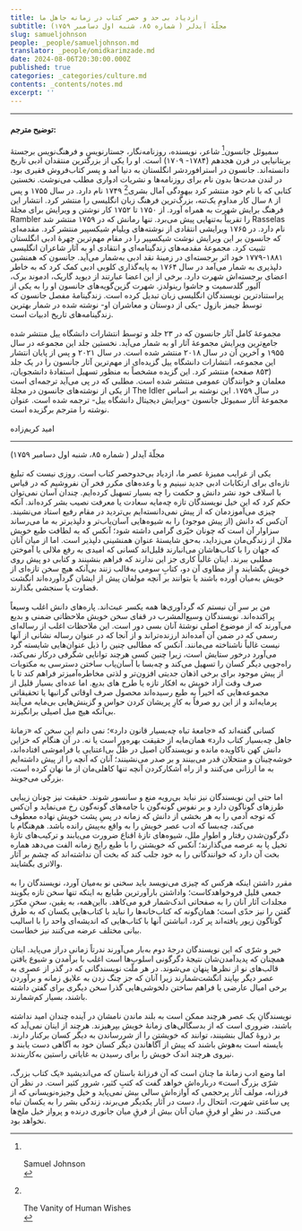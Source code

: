 ```yaml
---
title: ازدیاد بی حد و حصر کتاب در زمانه جاهل ما
subtitle: مجلّهٔ آیدلر ( شماره ۸۵، شنبه اول دسامبر ۱۷۵۹)
slug: samueljohnson
people: _people/samueljohnson.md
translator: _people/omidkarimzade.md
date: 2024-08-06T20:30:00.000Z
published: true
categories: _categories/culture.md
contents: _contents/notes.md
excerpt: ''
---
```




----------
#### توضیح مترجم:

سمیوئل جانسون[^1] شاعر، نویسنده، روزنامه‌نگار، جستارنویس و فرهنگ‌نویس برجستهٔ بریتانیایی در قرن هجدهم (۱۷۸۴- ۱۷۰۹) است. او را یکی از بزرگترین منتقدان ادبی تاریخ دانسته‌اند. جانسون در استرافوردشر انگلستان به دنیا آمد و پسر کتاب‌فروش فقیری بود. در لندن مدت‌ها بدون نام برای روزنامه‌ها و نشریات ادواری مطلب می‌نوشت. نخستین کتابی که با نام خود منتشر کرد بیهودگی آمال بشری[^2] ۱۷۴۹ نام دارد. در سال ۱۷۵۵ و پس از ۸ سال کار مداومِ یک‌تنه، بزرگ‌ترین فرهنگ زبان انگلیسی را منتشر کرد. انتشار این فرهنگ برایش شهرت به همراه آورد. از ۱۷۵۰ تا ۱۷۵۲ کار نوشتن و ویرایش برای مجلهٔ Rambler را تقریباً به‌تنهایی پیش می‌برد. تنها رمانش که در ۱۷۵۹ منتشر شد Rasselas نام دارد. در ۱۷۶۵ ویرایشی انتقادی از نوشته‌های ویلیام شیکسپیر منتشر کرد. مقدمه‌ای که جانسون بر این ویرایش نوشت شیکسپیر را در مقام مهم‌ترین چهرهٔ ادبی انگلستان تثبیت کرد. مجموعهٔ مقدمه‌های زندگینامه‌ای و انتقادی او به آثار شاعران انگلیسی ۱۸۸۱-۱۷۷۹ خود اثر برجسته‌ای در زمینهٔ نقد ادبی به‌شمار می‌آید. جانسون که همنشین دلپذیری به شمار می‌آمد در سال ۱۷۶۴ به پایه‌گذاری کلوبی ادبی کمک کرد که به خاطر اعضای برجسته‌اش شهرت دارد. برخی از این اعضا عبارتند از دیوید گاریک، ادموند برک، آلیور گلدسمیت و جاشوا رینولدز. شهرت گزین‌گویه‌های جانسون او را به یکی از پراستنادترین نویسندگان انگلیسی زبان تبدیل کرده است. زندگینامهٔ مفصل جانسون که توسط جیمز بازوِل -یکی از دوستان و معاشران او- نوشته شده در شمار بهترین زندگینامه‌های تاریخ ادبیات است.
<br><br>
مجموعهٔ کامل آثار جانسون که در ۲۳ جلد و توسط انتشارات دانشگاه ییل منتشر شده جامع‌ترین ویرایش مجموعهٔ آثار او به شمار می‌آید. نخستین جلد این مجموعه در سال ۱۹۵۵ و آخرین آن در سال ۲۰۱۸ منتشر شده است. در سال ۲۰۲۱ و پس از پایان انتشار این مجموعه، انتشارات دانشگاه ییل گزیده‌ای از مهم‌ترین آثار جانسون را در یک جلد (۸۵۳ صفحه) منتشر کرد. این گزیده مشخصاً به منظور تسهیل استفادهٔ دانشجویان، معلمان و خوانندگان عمومی منتشر شده است. مطلبی که در پی می‌آید ترجمه‌ای است از یکی از نوشته‌های جانسون در مجلهٔ The Idler در سال ۱۷۵۹. این نوشته بر اساس مجموعهٔ آثار سمیوئل جانسون -ویرایش دیجیتال دانشگاه ییل- ترجمه شده است. عنوان نوشته را مترجم برگزیده است.
<br><br>
امید کریم‌زاده


----------

[^1]: <br><div dir="auto" align="left">Samuel Johnson </div> 
[^2]: <br><div dir="auto" align="left">The Vanity of Human Wishes</div>

<div dir="auto" align="left"> مجلّهٔ آیدلر ( شماره ۸۵، شنبه اول دسامبر ۱۷۵۹)</div>
<br>
یکی از غرایب ممیزهٔ عصر ما، ازدیاد بی‌حدوحصر کتاب است. روزی نیست که تبلیغ تازه‌ای برای ارتکابات ادبی جدید نبینیم و با وعده‌های مکرر فخر آن نفروشیم که در قیاس با اسلاف خود نشر دانش و حکمت را  چه بسیار تسهیل کرده‌ایم. چندان آسان نمی‌توان حکم کرد که این خیل نویسندگان تازه چه‌مایه سعادت یا معرفت نصیب بشر کرده‌اند. آنکه چیزی می‌آموزدمان که از پیش نمی‌دانسته‌ایم بی‌تردید در مقام رفیع استاد می‌نشیند. آن‌کس که دانش (از پیش موجود) را به شیوه‌هایی آسان‌یاب‌تر و دلپذیرتر به ما می‌رساند سزاوار آن است که چونان خیّری گرامی داشته شود؛ آنکس که به لطافت طبع خویش ملال از زندگی‌مان می‌زداید، به‌حق شایستهٔ عنوان همنشینی دلپذیر است. اما از میان آنان که جهان را با کتاب‌هاشان می‌انبارند قلیل‌اند کسانی که امیدی به رفع ملالی یا آموختن مطلبی ببرند. اینان غالباً کاری جز این ندارند که فراهم بنشینند و کتابی دو پیش روی خویش بگشایند و از مطاوی آن دو، کتابِ سومی به‌قالب‌ زنند بی‌آنکه هیچ سخن تازه‌ای از خویش به‌میان آورده باشند یا بتوانند بر آنچه مولفان پیش از ایشان گردآورده‌اند انگشت قضاوت یا سنجشی بگذارند.
<br> <br>
من بر سرِ آن نیستم که گردآوری‌ها همه یکسر عبث‌اند. پاره‌های دانش اغلب وسیعاً پراکنده‌اند. نویسندگان وسیع‌المشرب در قفای سخن خویش ملاحظاتی ضمنی و بدیع می‌آورند که از موضوع اصلی نوشتهٔ آنان بسی دور است. این ملاحظات اغلب از رساله‌ای رسمی که در ضمن آن آمده‌اند ارزنده‌تراند و از آنجا که در عنوان رساله نشانی از آنها نیست غالباً ناشناخته می‌مانند. آنکس که مطالبی چنین را ذیل عنوان‌هایی شایسته گرد می‌آورد درخور ستایش است، زیرا چنین کسی هرچند توانایی شگرفی درکار نمی‌کند، راه‌جویی دیگر کسان را تسهیل می‌کند و چه‌بسا با آسان‌یاب ساختن دسترسی به مکتوبات از پیش موجود برای برخی اذهان جدیتی افزون‌تر و لذتی مخاطره‌آمیزتر فراهم کند تا با صرف وقت آزاد خویش به افکار تازه یا طرح های بدیع. اما عده‌ای بسیار قلیل از مجموعه‌هایی که اخیراً به طبع رسیده‌اند محصول صرف اوقاتی گرانبها یا تحقیقاتی پرمایه‌اند و از این رو صرفاً به کارِ پریشان کردن حواس و گزینش‌هایی بی‌مایه می‌آیند بی‌آنکه هیچ میل اصیلی برانگیزند.
<br> <br>
کسانی گفته‌اند که «جامعهٔ تباه چه‌بسیار قانون دارد»؛ نمی دانم این سخن که «زمانهٔ جاهل چه‌بسیار کتاب دارد» همان‌مایه از حقیقت بهره‌ور است یا نه. در آن هنگام که خزاین دانش کهن ناکاویده مانده و نویسندگان اصیل در ظلِّ بی‌اعتنایی یا فراموشی افتاده‌اند، خوشه‌چینان و منتحلان قدر می‌بینند و بر صدر می‌نشینند؛ آنان که آنچه را از پیش داشته‌ایم به ما ارزانی می‌کنند و از راه آشکارکردن آنچه تنها کاهلی‌مان از ما نهان کرده است، بزرگی می‌جویند.
<br> <br>
اما حتی این نویسندگان نیز نباید بی‌رویه منع و سانسور شوند. حقیقت نیز چونان زیبایی طرزهای گوناگون دارد و بر نفوس گونه‌گون با جامه‌های گونه‌گون رخ می‌نماید و آن‌کس که توجه آدمی را به هر بخشی از دانش که زمانه در پسِ پشت خویش نهاده معطوف می‌کند، چه‌بسا که ادب عصر خویش را به واقع به‌پیش رانده باشد. هم‌هنگام با دگرگون‌شدن رفتار و اطوارِ ملل، شیوه‌های تازهٔ اقناع ضرورت می‌یابند و ترکیب‌های تازهٔ تخیل پا به عرصه می‌گذارند؛ آنکس که خویشتن را با طبع رایج زمانه الفت می‌دهد هماره بخت آن دارد که خوانندگانی را به خود جلب کند که بخت آن نداشته‌اند که چشم بر آثار والاتری بگشایند.
<br> <br>
مقرر داشتن اینکه هرکس که چیزی می‌نویسد باید سخنی نو به‌میان آورد، نویسندگان را به جمعی قلیل فروخواهدکاست؛ واداشتن بارآورترین طبایع به اینکه تنها سخن تازه بگویند مجلدات آثار آنان را به صفحاتی اندک‌شمار فرو می‌کاهد. بااین‌همه، به یقین، سخنِ مکرّر گفتن را نیز حدّی است؛ همان‌گونه که کتاب‌خانه‌ها را نباید با کتاب‌هایی یکسان که به طرق گوناگون زیور‌ یافته‌اند پر کرد، انباشتن آنها با کتاب‌هایی که اندیشه‌ای واحد را با اسالیب بیانی مختلف عرضه می‌کنند نیز خطاست.
<br> <br>
خیر و شرّی که این نویسندگان درجهٔ دوم به‌بار می‌آورند ندرتاً زمانی دراز می‌پاید. اینان همچنان که پدیدآمدن‌شان نتیجهٔ دگرگونی اسلوب‌ها است اغلب با برآمدن و شیوع یافتن قالب‌های نو از نظرها پنهان می‌شوند. در هر ملّت نویسندگانی که در گذر از عصری به عصر دیگر بپایند انگشت‌شمارند زیرا آنان که جز چنگ زدن به علایق زمانه و برآوردن برخی امیال عارضی یا فراهم ساختن دلخوشی‌هایی گذرا سخن دیگری برای گفتن داشته باشند، بسیار کم‌شمارند.
<br> <br>
نویسندگانِ یک عصر هرچند ممکن است به بلند ماندن نامشان در آینده چندان امید نداشته باشند، ضروری است که از بدسگالی‌های زمانهٔ خویش بپرهیزند. هرچند از اینان نمی‌آید که بر ذروهٔ کمال بنشینند، توانند که خویشتن را از شررساندن به دیگر کسان برکنار دارند. بایسته است به‌هوش باشند که پیش از آگاهاندن دیگر کسان خود به آگاهی دست یابند و نیروی هرچند اندک خویش را برای رسیدن به غایاتی راستین به‌کاربندند.
<br> <br>
اما وضع ادب زمانهٔ ما چنان است که آن فرزانهٔ باستان که می‌اندیشید «یک کتاب بزرگ، شرّی بزرگ است» درباره‌اش خواهد گفت که کتبِ کثیر، شرور کثیر است. در نظر آن فرزانه، مولف آثار پرحجمی که آوازه‌اش سالی بیش نمی‌پاید و خیل وجیزه‌نویسانی که از پی ساعتی شهرت، انتحال را، دست در آثار یکدیگر می‌برند، زندگی بشر را به یکسان تباه می‌کنند. در نظرِ او فرقِ میان آنان بیش از فرقِ میان جانوری درنده و پرواز خیل ملخ‌ها نخواهد بود.

